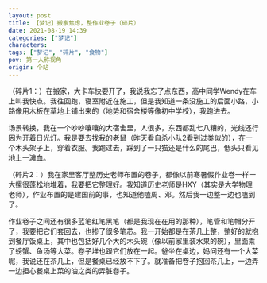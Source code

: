 ```yaml
---
layout: post
title: 【梦记】搬家焦虑，整作业卷子（碎片）
date: 2021-08-19 14:39
categories: ["梦记"]
characters: 
tags: ["梦记", "碎片", "食物"]
pov: 第一人称视角
origin: 个站
---
```


（碎片1：）在搬家，大卡车快要开了，我说我忘了点东西，高中同学Wendy在车上叫我快点。我往回跑，寝室附近在施工，但是我知道一条没施工的后面小路，小路像用木板在草地上铺出来的（地势和宿舍楼等像初中学校），我跑进去。

场景转换，我在一个吵吵嚷嚷的大宿舍里，人很多，东西都乱七八糟的，光线还行因为开着日光灯。我是要去找我的老鼠（昨天看自杀小队2看到过类似的），在一个木头架子上，穿着衣服。我跑过去，踩到了一只猫还是什么的尾巴，低头只看见地上一滩血。

（碎片2：）我在家里客厅整历史老师布置的卷子，都像以前寒暑假作业卷一样一大摞很蓬松地堆着，我要把它整理好。我知道历史老师是HXY（其实是大学物理老师），作业布置的是建国前的事，也知道他嗑周、邓。然后我一边整一边也嗑到了。

作业卷子之间还有很多蓝笔红笔黑笔（都是我现在在用的那种），笔管和笔帽分开了，我要把它们套回去，也掺了很多笔芯。我一开始都是在茶几上整，整好的就抱到餐厅饭桌上，其中也包括好几个大的木头碗（像以前家里装水果的碗），里面乘了螃蟹、鱼汤等大菜。卷子堆也跟它们放在一起。爸坐在桌边，妈问还有一个大菜呢，我说还在茶几上，但是餐桌已经放不下了。就准备把卷子抱回茶几上，一边弄一边担心餐桌上菜的油之类的弄脏卷子。
